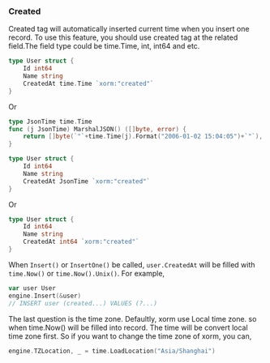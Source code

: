 ### Created

Created tag will automatically inserted current time when you insert one record. To use this feature, you should use created tag at the related field.The field type could be time.Time, int, int64 and etc.

```Go
type User struct {
    Id int64
    Name string
    CreatedAt time.Time `xorm:"created"`
}
```

Or

```Go
type JsonTime time.Time
func (j JsonTime) MarshalJSON() ([]byte, error) {
    return []byte(`"`+time.Time(j).Format("2006-01-02 15:04:05")+`"`), nil
}

type User struct {
    Id int64
    Name string
    CreatedAt JsonTime `xorm:"created"`
}
```

Or

```Go
type User struct {
    Id int64
    Name string
    CreatedAt int64 `xorm:"created"`
}
```

When `Insert()` or `InsertOne()` be called, `user.CreatedAt` will be filled with `time.Now()` or `time.Now().Unix()`. For example,

```Go
var user User
engine.Insert(&user)
// INSERT user (created...) VALUES (?...)
```

The last question is the time zone.
Defaultly, xorm use Local time zone. so when time.Now() will be filled into record. The time will be convert local time zone first. So if you want to change the time zone of xorm, you can,

```Go
engine.TZLocation, _ = time.LoadLocation("Asia/Shanghai")
```
